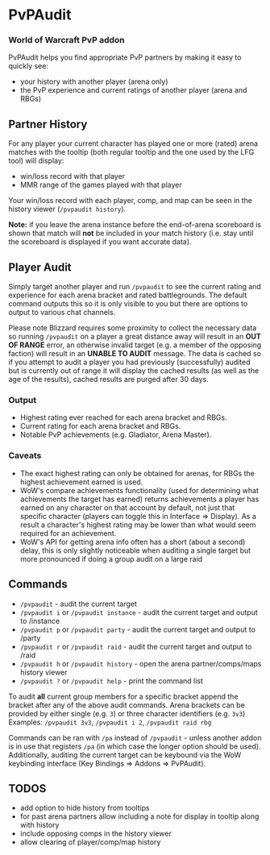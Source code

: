 # PvPAudit
### World of Warcraft PvP addon
PvPAudit helps you find appropriate PvP partners by making it easy to quickly see:

* your history with another player (arena only)
* the PvP experience and current ratings of another player (arena and RBGs)

## Partner History
For any player your current character has played one or more (rated) arena matches with the tooltip (both regular tooltip and the one used by the LFG tool) will display:

* win/loss record with that player
* MMR range of the games played with that player

Your win/loss record with each player, comp, and map can be seen in the history viewer (`/pvpaudit history`).

**Note:** if you leave the arena instance before the end-of-arena scoreboard is shown that match will **not** be included in your match history (i.e. stay until the scoreboard is displayed if you want accurate data).

## Player Audit
Simply target another player and run `/pvpaudit` to see the current rating and experience for each arena bracket and rated battlegrounds. The default command outputs this so it is only visible to you but there are options to output to various chat channels.

Please note Blizzard requires some proximity to collect the necessary data so running `/pvpaudit` on a player a great distance away will result in an **OUT OF RANGE** error, an otherwise invalid target (e.g. a member of the opposing faction) will result in an **UNABLE TO AUDIT** message. The data is cached so if you attempt to audit a player you had previously (successfully) audited but is currently out of range it will display the cached results (as well as the age of the results), cached results are purged after 30 days.

### Output
* Highest rating ever reached for each arena bracket and RBGs.
* Current rating for each arena bracket and RBGs.
* Notable PvP achievements (e.g. Gladiator, Arena Master).

### Caveats
* The exact highest rating can only be obtained for arenas, for RBGs the highest achievement earned is used.
* WoW's compare achievements functionality (used for determining what achievements the target has earned) returns achievements a player has earned on any character on that account by default, not just that specific character (players can toggle this in Interface => Display). As a result a character's highest rating may be lower than what would seem required for an achievement.
* WoW's API for getting arena info often has a short (about a second) delay, this is only slightly noticeable when auditing a single target but more pronounced if doing a group audit on a large raid

## Commands
* `/pvpaudit` - audit the current target
* `/pvpaudit i` or `/pvpaudit instance` - audit the current target and output to /instance
* `/pvpaudit p` or `/pvpaudit party` - audit the current target and output to /party
* `/pvpaudit r` or `/pvpaudit raid` - audit the current target and output to /raid
* `/pvpaudit h` or `/pvpaudit history` - open the arena partner/comps/maps history viewer
* `/pvpaudit ?` or `/pvpaudit help` - print the command list

To audit **all** current group members for a specific bracket append the bracket after any of the above audit commands. Arena brackets can be provided by either single (e.g. `3`) or three character identifiers (e.g. `3v3`)
Examples: `/pvpaudit 3v3`, `/pvpaudit i 2`, `/pvpaudit raid rbg`

Commands can be ran with `/pa` instead of `/pvpaudit` - unless another addon is in use that registers `/pa` (in which case the longer option should be used). Additionally, auditing the current target can be keybound via the WoW keybinding interface (Key Bindings => Addons => PvPAudit).

## TODOS
* add option to hide history from tooltips
* for past arena partners allow including a note for display in tooltip along with history
* include opposing comps in the history viewer
* allow clearing of player/comp/map history
